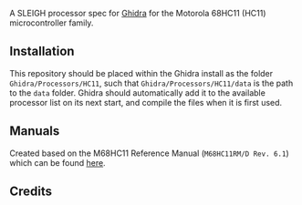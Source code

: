 A SLEIGH processor spec for [Ghidra](https://github.com/NationalSecurityAgency/ghidra) for the Motorola 68HC11 (HC11) microcontroller family.

## Installation

This repository should be placed within the Ghidra install as the folder `Ghidra/Processors/HC11`, such that `Ghidra/Processors/HC11/data` is the path to the `data` folder.  Ghidra should automatically add it to the available processor list on its next start, and compile the files when it is first used.

## Manuals
Created based on the M68HC11 Reference Manual (`M68HC11RM/D Rev. 6.1`) which can be found [here](https://www.nxp.com/docs/en/reference-manual/M68HC11RM.pdf).

## Credits
